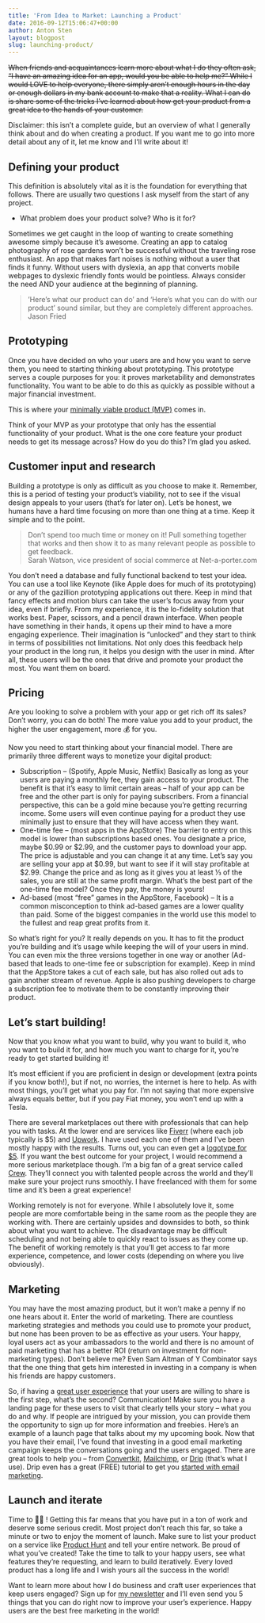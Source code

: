 ```yaml
---
title: 'From Idea to Market: Launching a Product'
date: 2016-09-12T15:06:47+00:00
author: Anton Sten
layout: blogpost
slug: launching-product/
---
```


~~When friends and acquaintances learn more about what I do they often ask, “I have an amazing idea for an app, would you be able to help me?” While I would LOVE to help everyone, there simply aren’t enough hours in the day or enough dollars in my bank account to make that a reality. What I can do is share some of the tricks I’ve learned about how get your product from a great idea to the hands of your customer.~~

Disclaimer: this isn’t a complete guide, but an overview of what I generally think about and do when creating a product. If you want me to go into more detail about any of it, let me know and I’ll write about it!

## Defining your product

This definition is absolutely vital as it is the foundation for everything that follows. There are usually two questions I ask myself from the start of any project.

- What problem does your product solve? Who is it for?

Sometimes we get caught in the loop of wanting to create something awesome simply because it’s awesome. Creating an app to catalog photography of rose gardens won’t be successful without the traveling rose enthusiast. An app that makes fart noises is nothing without a user that finds it funny. Without users with dyslexia, an app that converts mobile webpages to dyslexic friendly fonts would be pointless. Always consider the need AND your audience at the beginning of planning.

>’Here&#8217;s what our product can do’ and ‘Here&#8217;s what you can do with our product’ sound similar, but they are completely different approaches.<br>Jason Fried


## Prototyping

Once you have decided on who your users are and how you want to serve them, you need to starting thinking about prototyping. This prototype serves a couple purposes for you: it proves marketability and demonstrates functionality. You want to be able to do this as quickly as possible without a major financial investment.

This is where your <a href="https://www.antonsten.com/mvp-is-your-product-really-minimum-and-viable/" target="_blank">minimally viable product (MVP)</a> comes in.

Think of your MVP as your prototype that only has the essential functionality of your product. What is the one core feature your product needs to get its message across? How do you do this? I’m glad you asked.

## Customer input and research

Building a prototype is only as difficult as you choose to make it. Remember, this is a period of testing your product’s viability, not to see if the visual design appeals to your users (that’s for later on). Let’s be honest, we humans have a hard time focusing on more than one thing at a time. Keep it simple and to the point.

> Don’t spend too much time or money on it! Pull something together that works and then show it to as many relevant people as possible to get feedback.
<br>Sarah Watson, vice president of social commerce at Net-a-porter.com

You don’t need a database and fully functional backend to test your idea. You can use a tool like Keynote (like Apple does for much of its prototyping) or any of the gazillion prototyping applications out there. Keep in mind that fancy effects and motion blurs can take the user’s focus away from your idea, even if briefly. From my experience, it is the lo-fidelity solution that works best. Paper, scissors, and a pencil drawn interface. When people have something in their hands, it opens up their mind to have a more engaging experience. Their imagination is “unlocked” and they start to think in terms of possibilities not limitations. Not only does this feedback help your product in the long run, it helps you design with the user in mind. After all, these users will be the ones that drive and promote your product the most. You want them on board.

## Pricing

Are you looking to solve a problem with your app or get rich off its sales? Don’t worry, you can do both! The more value you add to your product, the higher the user engagement, more 💰 for you.

Now you need to start thinking about your financial model. There are primarily three different ways to monetize your digital product:

  - Subscription &#8211; (Spotify, Apple Music, Netflix) Basically as long as your users are paying a monthly fee, they gain access to your product. The benefit is that it’s easy to limit certain areas &#8211; half of your app can be free and the other part is only for paying subscribers. From a financial perspective, this can be a gold mine because you’re getting recurring income. Some users will even continue paying for a product they use minimally just to ensure that they will have access when they want.
  - One-time fee &#8211; (most apps in the AppStore) The barrier to entry on this model is lower than subscriptions based ones. You designate a price, maybe $0.99 or $2.99, and the customer pays to download your app. The price is adjustable and you can change it at any time. Let’s say you are selling your app at $0.99, but want to see if it will stay profitable at $2.99. Change the price and as long as it gives you at least ⅓ of the sales, you are still at the same profit margin. What’s the best part of the one-time fee model? Once they pay, the money is yours!
  - Ad-based (most “free” games in the AppStore, Facebook) &#8211; It is a common misconception to think ad-based games are a lower quality than paid. Some of the biggest companies in the world use this model to the fullest and reap great profits from it.

So what’s right for you? It really depends on you. It has to fit the product you’re building and it’s usage while keeping the will of your users in mind. You can even mix the three versions together in one way or another (Ad-based that leads to one-time fee or subscription for example). Keep in mind that the AppStore takes a cut of each sale, but has also rolled out ads to gain another stream of revenue. Apple is also pushing developers to charge a subscription fee to motivate them to be constantly improving their product.

## Let’s start building!

Now that you know what you want to build, why you want to build it, who you want to build it for, and how much you want to charge for it, you’re ready to get started building it!

It’s most efficient if you are proficient in design or development (extra points if you know both!), but if not, no worries, the internet is here to help. As with most things, you’ll get what you pay for. I’m not saying that more expensive always equals better, but if you pay Fiat money, you won’t end up with a Tesla.

There are several marketplaces out there with professionals that can help you with tasks. At the lower end are services like <a href="https://fiverr.com" target="_blank">Fiverr</a> (where each job typically is $5) and <a href="https://upwork.com" target="_blank">Upwork</a>. I have used each one of them and I’ve been mostly happy with the results. Turns out, you can even get a <a href="http://blog.folyo.me/the-5-dollar-logo/" target="_blank" class="broken_link">logotype for $5</a>. If you want the best outcome for your project, I would recommend a more serious marketplace though. I’m a big fan of a great service called <a href="https://crew.co/antonsten" target="_blank">Crew</a>. They’ll connect you with talented people across the world and they’ll make sure your project runs smoothly. I have freelanced with them for some time and it’s been a great experience!

Working remotely is not for everyone. While I absolutely love it, some people are more comfortable being in the same room as the people they are working with. There are certainly upsides and downsides to both, so think about what you want to achieve. The disadvantage may be difficult scheduling and not being able to quickly react to issues as they come up. The benefit of working remotely is that you’ll get access to far more experience, competence, and lower costs (depending on where you live obviously).

## Marketing

You may have the most amazing product, but it won’t make a penny if no one hears about it. Enter the world of marketing. There are countless marketing strategies and methods you could use to promote your product, but none has been proven to be as effective as your users. Your happy, loyal users act as your ambassadors to the world and there is no amount of paid marketing that has a better ROI (return on investment for non-marketing types). Don’t believe me? Even Sam Altman of Y Combinator says that the one thing that gets him interested in investing in a company is when his friends are happy customers.

So, if having a <a href="https://www.antonsten.com/ux-design" target="_blank">great user experience</a> that your users are willing to share is the first step, what’s the second? Communication! Make sure you have a landing page for these users to visit that clearly tells your story &#8211; what you do and why. If people are intrigued by your mission, you can provide them the opportunity to sign up for more information and freebies. Here’s an example of a launch page that talks about my my upcoming book. Now that you have their email, I’ve found that investing in a good email marketing campaign keeps the conversations going and the users engaged. There are great tools to help you &#8211; from <a href="http://mbsy.co/convertkit/antonsten" target="_blank">Convertkit</a>, <a href="https://mailchimp.com/" target="_blank">Mailchimp</a>, or <a href="http://mbsy.co/fMDHF" target="_blank">Drip</a> (that’s what I use). Drip even has a great (FREE) tutorial to get you <a href="https://www.getdrip.com/university/getting-started-course" target="_blank">started with email marketing</a>.

## Launch and iterate

Time to 🍾🎉 ! Getting this far means that you have put in a ton of work and deserve some serious credit. Most project don’t reach this far, so take a minute or two to enjoy the moment of launch. Make sure to list your product on a service like <a href="https://www.producthunt.com/" target="_blank">Product Hunt</a> and tell your entire network. Be proud of what you’ve created! Take the time to talk to your happy users, see what features they’re requesting, and learn to build iteratively. Every loved product has a long life and I wish yours all the success in the world!

Want to learn more about how I do business and craft user experiences that keep users engaged? Sign up for <a href="https://www.antonsten.com/newsletter/" target="_blank">my newsletter</a> and I’ll even send you 5 things that you can do right now to improve your user’s experience. Happy users are the best free marketing in the world!

